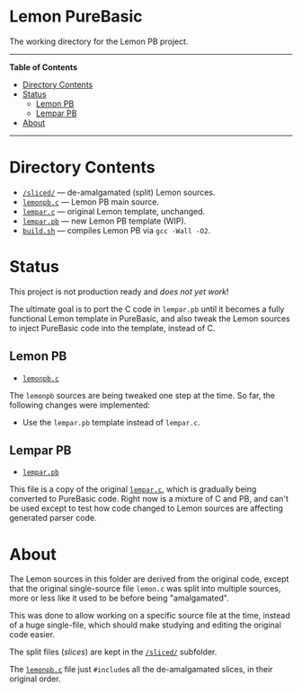 # Lemon PureBasic

The working directory for the Lemon PB project.

-----

**Table of Contents**

<!-- MarkdownTOC autolink="true" bracket="round" autoanchor="false" lowercase="only_ascii" uri_encoding="true" levels="1,2,3" -->

- [Directory Contents](#directory-contents)
- [Status](#status)
    - [Lemon PB](#lemon-pb)
    - [Lempar PB](#lempar-pb)
- [About](#about)

<!-- /MarkdownTOC -->

-----

# Directory Contents

- [`/sliced/`][sliced/] — de-amalgamated (split) Lemon sources.
- [`lemonpb.c`][lemonpb.c] — Lemon PB main source.
- [`lempar.c`][lempar.c] — original Lemon template, unchanged.
- [`lempar.pb`][lempar.pb] — new Lemon PB template (WIP).
- [`build.sh`][build.sh] — compiles Lemon PB via `gcc -Wall -O2`.

# Status

This project is not production ready and _does not yet work_!

The ultimate goal is to port the C code in `lempar.pb` until it becomes a fully functional Lemon template in PureBasic, and also tweak the Lemon sources to inject PureBasic code into the template, instead of C.

## Lemon PB

- [`lemonpb.c`][lemonpb.c]

The `lemonpb` sources are being tweaked one step at the time.
So far, the following changes were implemented:

- Use the `lempar.pb` template instead of `lempar.c`.

## Lempar PB

- [`lempar.pb`][lempar.pb]

This file is a copy of the original [`lempar.c`][lempar.c], which is gradually being converted to PureBasic code.
Right now is a mixture of C and PB, and can't be used except to test how code changed to Lemon sources are affecting generated parser code.


# About

The Lemon sources in this folder are derived from the original code, except that the original single-source file `lemon.c` was split into multiple sources, more or less like it used to be before being "amalgamated".

This was done to allow working on a specific source file at the time, instead of a huge single-file, which should make studying and editing the original code easier.

The split files (_slices_) are kept in the [`/sliced/`][sliced/] subfolder.

The [`lemonpb.c`][lemonpb.c] file just `#include`s all the de-amalgamated slices, in their original order.

<!-----------------------------------------------------------------------------
                               REFERENCE LINKS
------------------------------------------------------------------------------>

<!-- project files and folders -->

[sliced/]: ./sliced/ "Navigate to de-amalgamated Lemon sources folder"

[lemonpb.c]: ./lemonpb.c "View Lemon PB source"
[lempar.c]: ./lempar.c "View 'lempar.c' source"
[lempar.pb]: ./lempar.pb "View 'lempar.pb' source"
[build.sh]: ./build.sh "View script source"


<!-- EOF -->
